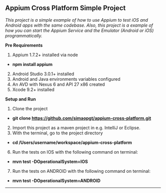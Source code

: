 ## Appium Cross Platform Simple Project

*This project is a simple example of how to use Appium to test iOS and Android apps with the same codebase. Also, this project is a example of how you can start the Appium Service and the Emulator (Android or iOS) programmatically.*

**Pre Requirements**

1. Appium 1.7.2+ installed via node
  - **npm install appium**
2. Android Studio 3.0.1+ installed
3. Android and Java environments variables configured
4. An AVD with Nexus 6 and API 27 x86 created
5. Xcode 9.2+ installed

**Setup and Run**

1. Clone the project
  - **git clone https://github.com/simaopgt/appium-cross-platform.git**
2. Import this project as a maven project in e.g. IntelliJ or Eclipse.
5. With the terminal, go to the project directory
  - **cd /Users/username/workspace/appium-cross-platform** 
6. Run the tests on IOS with the following command on terminal:
  - **mvn test -DOperationalSystem=IOS**
7. Run the tests on ANDROID with the following command on terminal:
  - **mvn test -DOperationalSystem=ANDROID**
 
 
----------


  

